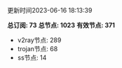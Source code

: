 更新时间2023-06-16 18:13:39

**总订阅: 73**
**总节点: 1023**
**有效节点: 371**
- v2ray节点: 289
- trojan节点: 68
- ss节点: 14
